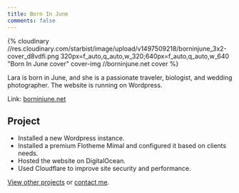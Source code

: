 ```yaml
---
title: Born In June
comments: false
---
```


{% cloudinary //res.cloudinary.com/starbist/image/upload/v1497509218/borninjune_3x2-cover_d8vdfi.png 320px=f_auto,q_auto,w_320;640px=f_auto,q_auto,w_640 "Born In June cover" cover-img //borninjune.net cover %}

Lara is born in June, and she is a passionate traveler, biologist, and wedding photographer. The website is running on Wordpress.

Link: [borninjune.net](//borninjune.net)

## Project

- Installed a new Wordpress instance.
- Installed a premium Flotheme Mimal and configured it based on clients needs.
- Hosted the website on DigitalOcean.
- Used Cloudflare to improve site security and performance.

[View other projects](/portfolio/) or [contact me](/about-me/).
